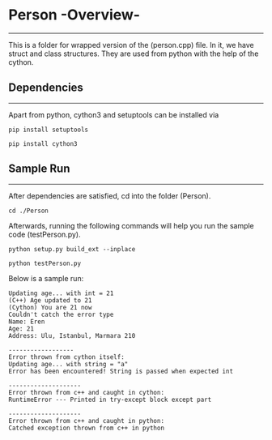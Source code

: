 # Person -Overview-
---
  This is a folder for wrapped version of the (person.cpp) file. In it, we have struct and class structures. They are used from python with the help of the
  cython.

## Dependencies
---
  Apart from python, cython3 and setuptools can be installed via 
  
    pip install setuptools 
  
    pip install cython3

## Sample Run
---
  After dependencies are satisfied, cd into the folder (Person).

    cd ./Person
  
  Afterwards, running the following commands will help you run the sample code (testPerson.py).

    python setup.py build_ext --inplace

    python testPerson.py 

  Below is a sample run:

    Updating age... with int = 21
    (C++) Age updated to 21
    (Cython) You are 21 now
    Couldn't catch the error type
    Name: Eren
    Age: 21
    Address: Ulu, Istanbul, Marmara 210
    
    ------------------
    Error thrown from cython itself:
    Updating age... with string = "a"
    Error has been encountered! String is passed when expected int
    
    --------------------
    Error thrown from c++ and caught in cython:
    RuntimeError --- Printed in try-except block except part
    
    --------------------
    Error thrown from c++ and caught in python:
    Catched exception thrown from c++ in python

